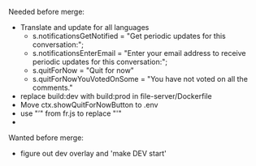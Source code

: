 Needed before merge:
* Translate and update for all languages
  * s.notificationsGetNotified = "Get periodic updates for this conversation:";
  * s.notificationsEnterEmail = "Enter your email address to receive periodic updates for this conversation:";
  * s.quitForNow = "Quit for now"
  * s.quitForNowYouVotedOnSome = "You have not voted on all the comments."
* replace build:dev with build:prod in file-server/Dockerfile
* Move ctx.showQuitForNowButton to .env
* use "’" from fr.js to replace "&#39;"
*
Wanted before merge:
* figure out dev overlay and 'make DEV start'
